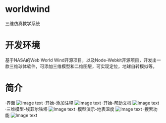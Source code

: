 # worldwind
三维仿真教学系统
# 开发环境
基于NASA的Web World Wind开源项目，以及Node-Webkit开源项目，开发出一款三维球体软件，可添加三维模型和二维图层，可实现定位，地球自转模拟等。
# 简介
·界面
![Image text](https://github.com/cjcxiaoyin/worldwind/blob/master/%E4%B8%89%E7%BB%B4%E7%90%83%E4%BD%93_git/readme_img/1.png)
·开始-添加注释
![Image text](https://github.com/cjcxiaoyin/worldwind/blob/master/%E4%B8%89%E7%BB%B4%E7%90%83%E4%BD%93_git/readme_img/2.png)
·开始-帮助文档
![Image text](https://github.com/cjcxiaoyin/worldwind/blob/master/%E4%B8%89%E7%BB%B4%E7%90%83%E4%BD%93_git/readme_img/6.png)
·三维模型-埃菲尔铁塔
![Image text](https://github.com/cjcxiaoyin/worldwind/blob/master/%E4%B8%89%E7%BB%B4%E7%90%83%E4%BD%93_git/readme_img/3.png)
·模型演示-地表温度
![Image text](https://github.com/cjcxiaoyin/worldwind/blob/master/%E4%B8%89%E7%BB%B4%E7%90%83%E4%BD%93_git/readme_img/4.png)
·搜索功能
![Image text](https://github.com/cjcxiaoyin/worldwind/blob/master/%E4%B8%89%E7%BB%B4%E7%90%83%E4%BD%93_git/readme_img/5.png)
